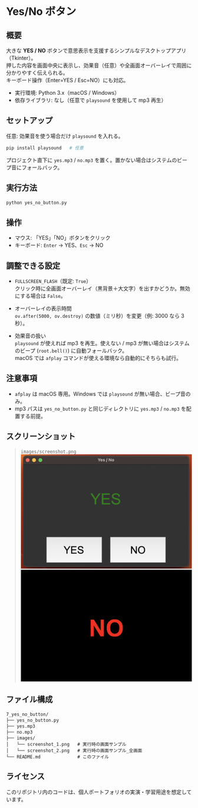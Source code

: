# Yes/No ボタン

## 概要
大きな **YES / NO** ボタンで意思表示を支援するシンプルなデスクトップアプリ（Tkinter）。  
押した内容を画面中央に表示し、効果音（任意）や全画面オーバーレイで周囲に分かりやすく伝えられる。  
キーボード操作（Enter=YES / Esc=NO）にも対応。

- 実行環境: Python 3.x（macOS / Windows）
- 依存ライブラリ: なし（任意で `playsound` を使用して mp3 再生）


## セットアップ
任意: 効果音を使う場合だけ `playsound` を入れる。

```bash
pip install playsound   # 任意
```

プロジェクト直下に `yes.mp3` / `no.mp3` を置く。置かない場合はシステムのビープ音にフォールバック。


## 実行方法
```bash
python yes_no_button.py
```


## 操作
- マウス: 「YES」「NO」ボタンをクリック
- キーボード: `Enter` → YES、`Esc` → NO


## 調整できる設定
- `FULLSCREEN_FLASH`（既定: `True`）  
  クリック時に全画面オーバーレイ（黒背景＋大文字）を出すかどうか。無効にする場合は `False`。

- オーバーレイの表示時間  
  `ov.after(5000, ov.destroy)` の数値（ミリ秒）を変更（例: 3000 なら 3 秒）。

- 効果音の扱い  
  `playsound` が使えれば mp3 を再生。使えない / mp3 が無い場合はシステムのビープ (`root.bell()`) に自動フォールバック。  
  macOS では `afplay` コマンドが使える環境なら自動的にそちらも試行。


## 注意事項
- `afplay` は macOS 専用。Windows では `playsound` が無い場合、ビープ音のみ。
- mp3 パスは `yes_no_button.py` と同じディレクトリに `yes.mp3` / `no.mp3` を配置する前提。


## スクリーンショット
> `images/screenshot.png`  
![screenshot](images/screenshot_1.png)
![screenshot](images/screenshot_2.png)


## ファイル構成
```
7_yes_no_button/
├── yes_no_button.py
├── yes.mp3
├── no.mp3
├── images/
│   └── screenshot_1.png   # 実行時の画面サンプル
│   └── screenshot_2.png   # 実行時の画面サンプル_全画面
└── README.md              # このファイル
```

## ライセンス
このリポジトリ内のコードは、個人ポートフォリオの実演・学習用途を想定しています。

